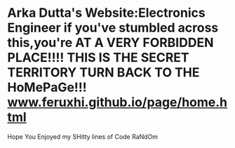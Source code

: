 
Arka Dutta's Website:Electronics Engineer
if you've stumbled across this,you're AT A VERY FORBIDDEN PLACE!!!!
THIS IS THE SECRET TERRITORY
TURN BACK
TO THE HoMePaGe!!!
www.feruxhi.github.io/page/home.html
===================================================
Hope You Enjoyed my SHitty lines of Code
RaNdOm

